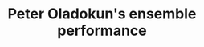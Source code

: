 ---
layout: manifest
title: Peter Oladokun&#39;s ensemble performance
manifest_name: peter-oladokun-s-ensemble-performance
---
